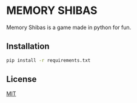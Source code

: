 # MEMORY SHIBAS

Memory Shibas is a game made in python for fun.

## Installation

```bash
pip install -r requirements.txt
```

## License
[MIT](https://choosealicense.com/licenses/mit/)